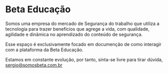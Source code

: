 # Beta Educação

Somos uma empresa do mercado de Segurança do trabalho que utiliza a tecnologia para trazer benefícios que agrege a vida, com qualidade, agilidade e dinâmica no aprendizado do conteúdo de segurança.

Esse espaço é exclusivamente focado em documenção de como interagir com a plataforma da Beta Educação.

Estamos em constante evolução, por tanto, sinta-se livre para tirar dúvida, sergio@somosbeta.com.br
